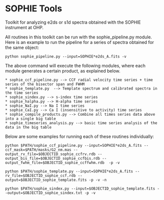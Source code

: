 # SOPHIE Tools

Toolkit for analyzing e2ds or s1d spectra obtained with the SOPHIE instrument at OHP.

All routines in this toolkit can be run with the sophie_pipeline.py module. Here is an example to run the pipeline for a series of spectra obtained for the same object:

```
python sophie_pipeline.py --input=SOPHIE*e2ds_A.fits -v
```

The above command will execute the following modules, where each module generates a certain product, as explained below.

```
* sophie_ccf_pipeline.py --> CCF radial velocity time series + time series of the bisector span and FWHM
* sophie_template.py  --> Template spectrum and calibrated spectra in the time series
* sophie_sindex.py --> s-index time series
* sophie_halpha.py --> H-alpha time series
* sophie_NaI.py --> Na I time series
* sophie_CaI.py --> Ca I (insensitive to activity) time series
* sophie_compile_products.py --> Combine all times series data above into a single big table
* sophie_timeseries_analysis.py --> basic time series analysis of the data in the big table
```

Below are some examples for running each of these routines individually:

```
python $PATH/sophie_ccf_pipeline.py --input=SOPHIE*e2ds_A.fits --ccf_mask=$PATH/masks/G2_nm.mas --output_rv_file=$OBJECTID_sophie_ccfrv.rdb --output_bis_file=$OBJECTID_sophie_ccfbis.rdb --output_fwhm_file=$OBJECTID_sophie_ccffwhm.rdb  -p -v

python $PATH/sophie_template.py --input=SOPHIE*e2ds_A.fits --rv_file=$OBJECTID_sophie_ccf.rdb --output=$OBJECTID_sophie_template.fits -p -v -n

python $PATH/sophie_sindex.py --input=$OBJECTID_sophie_template.fits --output=$OBJECTID_sophie_sindex.txt -p -v
```
